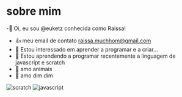 # sobre mim 
-👋 Oi, eu sou @euketz conhecida como Raissa!
- :+1: meu email de contato raissa.muchhom@gmail.com
- 👀 Estou interessado em aprender a programar e a criar...  
- 🌱 Estou aprendendo a programar recentemente a linguagem de javascript e scratch
- 🐼 amo animais
- 🤑 amo dim dim

![scratch](https://img.shields.io/badge/Scratch-4D97FF?style=for-the-badge&logo=Scratch&logoColor=white)
![javascript](https://img.shields.io/badge/JavaScript-323330?style=for-the-badge&logo=javascript&logoColor=F7DF1E)
